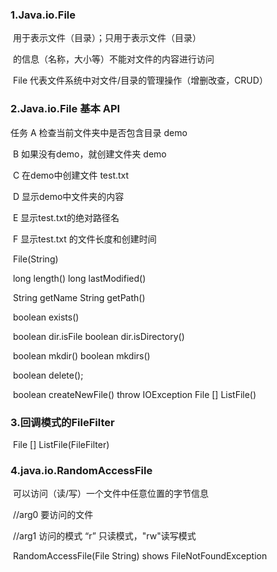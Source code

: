 ### 1.Java.io.File

​	用于表示文件（目录）；只用于表示文件（目录）

​	的信息（名称，大小等）不能对文件的内容进行访问

​	File 代表文件系统中对文件/目录的管理操作（增删改查，CRUD）

### 2.Java.io.File 基本 API

任务    A	检查当前文件夹中是否包含目录	demo

​	    B  如果没有demo，就创建文件夹	demo

​	    C  在demo中创建文件 test.txt

​	    D  显示demo中文件夹的内容

​	    E   显示test.txt的绝对路径名

​	    F   显示test.txt 的文件长度和创建时间

​	File(String)

​	long  length()					long lastModified()

​	String  getName				String  getPath()

​	boolean   exists()				

​	boolean   dir.isFile			boolean   dir.isDirectory()

​	boolean   mkdir()				boolean   mkdirs()

​	boolean   delete();

​	boolean createNewFile()  throw IOException File [] ListFile()

### 3.回调模式的FileFilter

​	File [] ListFile(FileFilter)

### 4.java.io.RandomAccessFile

​	可以访问（读/写）一个文件中任意位置的字节信息

​	//arg0	要访问的文件

​	//arg1	访问的模式 “r” 只读模式，"rw"读写模式

​	RandomAccessFile(File String) shows FileNotFoundException

